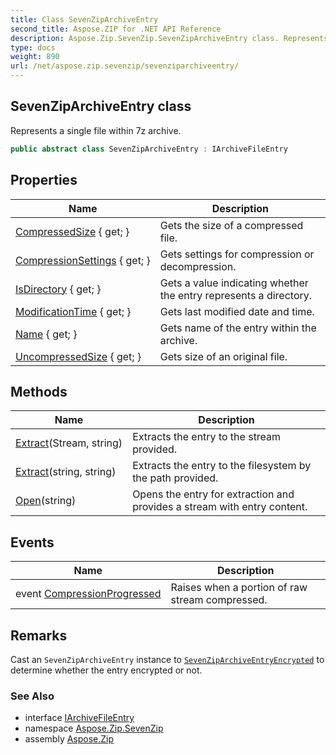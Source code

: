 ```yaml
---
title: Class SevenZipArchiveEntry
second_title: Aspose.ZIP for .NET API Reference
description: Aspose.Zip.SevenZip.SevenZipArchiveEntry class. Represents a single file within 7z archive
type: docs
weight: 890
url: /net/aspose.zip.sevenzip/sevenziparchiveentry/
---
```

## SevenZipArchiveEntry class

Represents a single file within 7z archive.

```csharp
public abstract class SevenZipArchiveEntry : IArchiveFileEntry
```

## Properties

| Name | Description |
| --- | --- |
| [CompressedSize](../../aspose.zip.sevenzip/sevenziparchiveentry/compressedsize/) { get; } | Gets the size of a compressed file. |
| [CompressionSettings](../../aspose.zip.sevenzip/sevenziparchiveentry/compressionsettings/) { get; } | Gets settings for compression or decompression. |
| [IsDirectory](../../aspose.zip.sevenzip/sevenziparchiveentry/isdirectory/) { get; } | Gets a value indicating whether the entry represents a directory. |
| [ModificationTime](../../aspose.zip.sevenzip/sevenziparchiveentry/modificationtime/) { get; } | Gets last modified date and time. |
| [Name](../../aspose.zip.sevenzip/sevenziparchiveentry/name/) { get; } | Gets name of the entry within the archive. |
| [UncompressedSize](../../aspose.zip.sevenzip/sevenziparchiveentry/uncompressedsize/) { get; } | Gets size of an original file. |

## Methods

| Name | Description |
| --- | --- |
| [Extract](../../aspose.zip.sevenzip/sevenziparchiveentry/extract/#extract_1)(Stream, string) | Extracts the entry to the stream provided. |
| [Extract](../../aspose.zip.sevenzip/sevenziparchiveentry/extract/#extract)(string, string) | Extracts the entry to the filesystem by the path provided. |
| [Open](../../aspose.zip.sevenzip/sevenziparchiveentry/open/)(string) | Opens the entry for extraction and provides a stream with entry content. |

## Events

| Name | Description |
| --- | --- |
| event [CompressionProgressed](../../aspose.zip.sevenzip/sevenziparchiveentry/compressionprogressed/) | Raises when a portion of raw stream compressed. |

## Remarks

Cast an `SevenZipArchiveEntry` instance to [`SevenZipArchiveEntryEncrypted`](../sevenziparchiveentryencrypted/) to determine whether the entry encrypted or not.

### See Also

* interface [IArchiveFileEntry](../../aspose.zip/iarchivefileentry/)
* namespace [Aspose.Zip.SevenZip](../../aspose.zip.sevenzip/)
* assembly [Aspose.Zip](../../)


